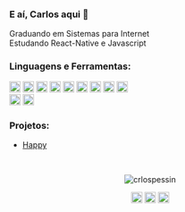 ### E aí, Carlos aqui 👋

Graduando em Sistemas para Internet <br />
Estudando React-Native e Javascript
<br />

### Linguagens e Ferramentas:
<p align="left">
<img src="https://devicons.github.io/devicon/devicon.git/icons/javascript/javascript-original.svg" alt="javascript" width="20" height="20">
<img src="https://devicons.github.io/devicon/devicon.git/icons/react/react-original-wordmark.svg" alt="react" width="20" height="20">
<img src="https://devicons.github.io/devicon/devicon.git/icons/php/php-original.svg" alt="php" width="20" height="20">
<img src="https://devicons.github.io/devicon/devicon.git/icons/html5/html5-original-wordmark.svg" alt="html5"  width="20" height="20">
<img src="https://devicons.github.io/devicon/devicon.git/icons/css3/css3-original-wordmark.svg" alt="css3"  width="20" height="20">
<img src="https://devicons.github.io/devicon/devicon.git/icons/bootstrap/bootstrap-plain-wordmark.svg" alt="angular"  width="20" height="20">
<img src="https://devicons.github.io/devicon/devicon.git/icons/visualstudio/visualstudio-plain.svg.svg" alt="visual studio"  width="20" height="20">
<img src="https://devicons.github.io/devicon/devicon.git/icons/angularjs/angularjs-original.svg" alt="angular"  width="20" height="20">
<img src="https://devicons.github.io/devicon/devicon.git/icons/git/git-original-wordmark.svg" alt="angular"  width="20" height="20">
<br />
<img src="https://devicons.github.io/devicon/devicon.git/icons/photoshop/photoshop-plain.svg" alt="photoshop"  width="20" height="20">
<img src="https://devicons.github.io/devicon/devicon.git/icons/illustrator/illustrator-plain.svg" alt="illustrator"  width="20" height="20">
</p>

### Projetos:
- [Happy](https://github.com/carlospessin/happy)

<br />
<p align="center">
<img src="https://github-readme-stats.vercel.app/api?username=carlospessin&show_icons=true" alt="crlospessin"/> 
</p>

<p align="center">
<a href="https://linkedin.com/in/carlospessin" target="blank"><img align="center" src="https://cdn.jsdelivr.net/npm/simple-icons@3.0.1/icons/linkedin.svg" alt="carlospessin" height="20" width="20" /></a>
<a href="https://fb.com/carlospessin" target="blank"><img align="center" src="https://cdn.jsdelivr.net/npm/simple-icons@3.0.1/icons/facebook.svg" alt="carlospessin" height="20" width="20" /></a>
<a href="https://instagram.com/carlospessin" target="blank"><img align="center" src="https://cdn.jsdelivr.net/npm/simple-icons@3.0.1/icons/instagram.svg" alt="carlospessin" height="20" width="20" /></a>
</p>

<!--
**carlospessin/carlospessin** is a ✨ _special_ ✨ repository because its `README.md` (this file) appears on your GitHub profile.

Here are some ideas to get you started:

- 🔭 I’m currently working on ...
- 🌱 I’m currently learning ...
- 👯 I’m looking to collaborate on ...
- 🤔 I’m looking for help with ...
- 💬 Ask me about ...
- 📫 How to reach me: ...
- 😄 Pronouns: ...
- ⚡ Fun fact: ...
-->
